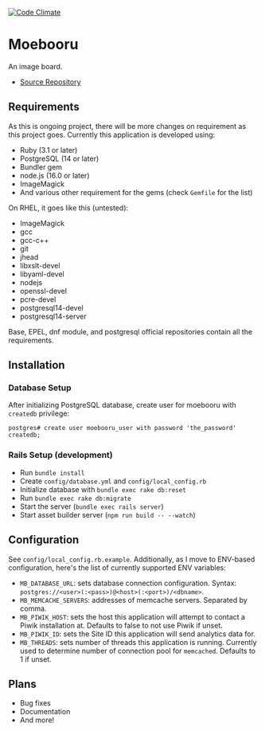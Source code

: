 [![Code Climate](https://codeclimate.com/github/moebooru/moebooru.png)](https://codeclimate.com/github/moebooru/moebooru)

Moebooru
========

An image board.

* [Source Repository](https://github.com/moebooru/moebooru)

Requirements
------------

As this is ongoing project, there will be more changes on requirement as this project goes. Currently this application is developed using:

* Ruby (3.1 or later)
* PostgreSQL (14 or later)
* Bundler gem
* node.js (16.0 or later)
* ImageMagick
* And various other requirement for the gems (check `Gemfile` for the list)

On RHEL, it goes like this (untested):

* ImageMagick
* gcc
* gcc-c++
* git
* jhead
* libxslt-devel
* libyaml-devel
* nodejs
* openssl-devel
* pcre-devel
* postgresql14-devel
* postgresql14-server

Base, EPEL, dnf module, and postgresql official repositories contain all the requirements.

Installation
------------

### Database Setup

After initializing PostgreSQL database, create user for moebooru with `createdb` privilege:

    postgres# create user moebooru_user with password 'the_password' createdb;


### Rails Setup (development)

* Run `bundle install`
* Create `config/database.yml` and `config/local_config.rb`
* Initialize database with `bundle exec rake db:reset`
* Run `bundle exec rake db:migrate`
* Start the server (`bundle exec rails server`)
* Start asset builder server (`npm run build -- --watch`)

Configuration
-------------

See `config/local_config.rb.example`. Additionally, as I move to ENV-based configuration, here's the list of currently supported ENV variables:

- `MB_DATABASE_URL`: sets database connection configuration. Syntax: `postgres://<user>(:<pass>)@<host>(:<port>)/<dbname>`.
- `MB_MEMCACHE_SERVERS`: addresses of memcache servers. Separated by comma.
- `MB_PIWIK_HOST`: sets the host this application will attempt to contact a Piwik installation at. Defaults to false to not use Piwik if unset.
- `MB_PIWIK_ID`: sets the Site ID this application will send analytics data for.
- `MB_THREADS`: sets number of threads this application is running. Currently used to determine number of connection pool for `memcached`. Defaults to 1 if unset.

Plans
-----

* Bug fixes
* Documentation
* And more!
